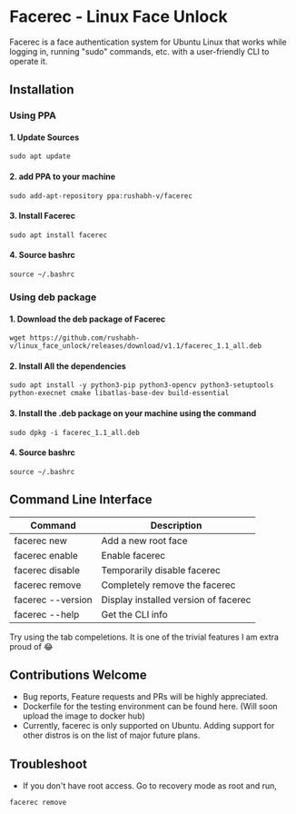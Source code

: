 
# Facerec - Linux Face Unlock
Facerec is a face authentication system for Ubuntu Linux that works while logging in, running "sudo" commands, etc. with a user-friendly CLI to operate it.


## Installation

### Using PPA

#### 1. Update Sources
```
sudo apt update
```
#### 2. add PPA to your machine
```
sudo add-apt-repository ppa:rushabh-v/facerec
```

#### 3. Install Facerec
```
sudo apt install facerec
```

#### 4. Source bashrc
```
source ~/.bashrc
```

### Using deb package

#### 1. Download the deb package of Facerec
```
wget https://github.com/rushabh-v/linux_face_unlock/releases/download/v1.1/facerec_1.1_all.deb
```

#### 2. Install All the dependencies
```
sudo apt install -y python3-pip python3-opencv python3-setuptools python-execnet cmake libatlas-base-dev build-essential
```

#### 3. Install the .deb package on your machine using the command
```
sudo dpkg -i facerec_1.1_all.deb
```

#### 4. Source bashrc
```
source ~/.bashrc
```


## Command Line Interface

| Command | Description |
|---------|-------------|
| facerec new | Add a new root face |
| facerec enable | Enable facerec |
| facerec disable | Temporarily disable facerec |
| facerec remove | Completely remove the facerec |
| facerec --version | Display installed version of facerec |
| facerec --help | Get the CLI info |

Try using the tab compeletions. It is one of the trivial features I am extra proud of :joy:


## Contributions Welcome
* Bug reports, Feature requests and PRs will be highly appreciated.
* Dockerfile for the testing environment can be found here. (Will soon upload the image to docker hub)
* Currently, facerec is only supported on Ubuntu. Adding support for other distros is on the list of major future plans.

## Troubleshoot

* If you don't have root access. Go to recovery mode as root and run,

```
facerec remove
```
